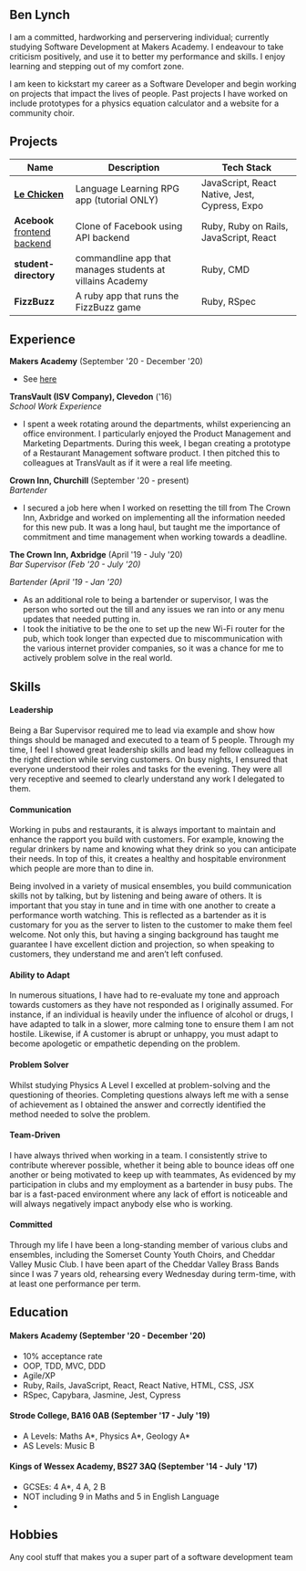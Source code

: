 ## Ben Lynch

I am a committed, hardworking and perservering individual; currently studying Software Development at Makers Academy. I endeavour to take criticism positively, and use it to better my performance and skills. I enjoy learning and stepping out of my comfort zone.

I am keen to kickstart my career as a Software Developer and begin working on projects that impact the lives of people. Past projects I have worked on include prototypes for a physics equation calculator and a website for a community choir.

## Projects

| Name                         | Description       | Tech Stack        |
| ---------------------------- | ----------------- | ----------------- |
| [**Le Chicken**](https://github.com/benlynch1931/Le-Chicken) | Language Learning RPG app (tutorial ONLY) | JavaScript, React Native, Jest, Cypress, Expo |
| **Acebook** <br>[frontend](https://github.com/benlynch1931/Acebook_frontend) [backend](https://github.com/benlynch1931/acebook-quixotic) | Clone of Facebook using API backend | Ruby, Ruby on Rails, JavaScript, React |
| **student-directory**        | commandline app that manages students at villains Academy | Ruby, CMD |
| **FizzBuzz** | A ruby app that runs the FizzBuzz game | Ruby, RSpec       |

## Experience

**Makers Academy** (September '20 - December '20)

- See [here](#Makers)

**TransVault (ISV Company), Clevedon** ('16)  
_School Work Experience_

- I spent a week rotating around the departments, whilst experiencing an office environment. I particularly enjoyed the Product Management and Marketing Departments. During this week, I began creating a prototype of a Restaurant Management software product. I then pitched this to colleagues at TransVault as if it were a real life meeting.

**Crown Inn, Churchill** (September '20 - present)  
_Bartender_

- I secured a job here when I worked on resetting the till from The Crown Inn, Axbridge and worked on implementing all the information needed for this new pub. It was a long haul, but taught me the importance of commitment and time management when working towards a deadline.

**The Crown Inn, Axbridge** (April '19 - July '20)  
_Bar Supervisor (Feb '20 - July '20)_

_Bartender (April '19 - Jan '20)_

- As an additional role to being a bartender or supervisor, I was the person who sorted out the till and any issues we ran into or any menu updates that needed putting in.
- I took the initiative to be the one to set up the new Wi-Fi router for the pub, which took longer than expected due to miscommunication with the various internet provider companies, so it was a chance for me to actively problem solve in the real world.

## Skills


#### Leadership

Being a Bar Supervisor required me to lead via example and show how things should be managed and executed to a team of 5 people. Through my time, I feel I showed great leadership skills and lead my fellow colleagues in the right direction while serving customers. On busy nights, I ensured that everyone understood their roles and tasks for the evening. They were all very receptive and seemed to clearly understand any work I delegated to them.


#### Communication

Working in pubs and restaurants, it is always important to maintain and enhance the rapport you build with customers. For example, knowing the regular drinkers by name and knowing what they drink so you can anticipate their needs. In top of this, it creates a healthy and hospitable environment which people are more than to dine in.

Being involved in a variety of musical ensembles, you build communication skills not by talking, but by listening and being aware of others. It is important that you stay in tune and in time with one another to create a performance worth watching. This is reflected as a bartender as it is customary for you as the server to listen to the customer to make them feel welcome. Not only this, but having a singing background has taught me guarantee I have excellent diction and projection, so when speaking to customers, they understand me and aren’t left confused.


#### Ability to Adapt

In numerous situations, I have had to re-evaluate my tone and approach towards customers as they have not responded as I originally assumed. For instance, if an individual is heavily under the influence of alcohol or drugs, I have adapted to talk in a slower, more calming tone to ensure them I am not hostile. Likewise, if A customer is abrupt or unhappy, you must adapt to become apologetic or empathetic depending on the problem.


#### Problem Solver

Whilst studying Physics A Level I excelled at problem-solving and the questioning of theories. Completing questions always left me with a sense of achievement as I obtained the answer and correctly identified the method needed to solve the problem.

#### Team-Driven

I have always thrived when working in a team. I consistently strive to contribute wherever possible, whether it being able to bounce ideas off one another or being motivated to keep up with teammates, As evidenced by my participation in clubs and my employment as a bartender in busy pubs. The bar is a fast-paced environment where any lack of effort is noticeable and will always negatively impact anybody else who is working.

#### Committed

Through my life I have been a long-standing member of various clubs and ensembles, including the Somerset County Youth Choirs, and Cheddar Valley Music Club. I have been apart of the Cheddar Valley Brass Bands since I was 7 years old, rehearsing every Wednesday during term-time, with at least one performance per term.




## Education

#### Makers Academy (September '20 - December '20)
<a href='#Makers'></a>

- 10% acceptance rate
- OOP, TDD, MVC, DDD
- Agile/XP
- Ruby, Rails, JavaScript, React, React Native, HTML, CSS, JSX
- RSpec, Capybara, Jasmine, Jest, Cypress

#### Strode College, BA16 0AB (September '17 - July '19)

- A Levels: Maths A\*, Physics A\*, Geology A\*
- AS Levels: Music B

#### Kings of Wessex Academy, BS27 3AQ (September '14 - July '17)

- GCSEs: 4 A*, 4 A, 2 B
- NOT including 9 in Maths and 5 in English Language
-

## Hobbies

Any cool stuff that makes you a super part of a software development team
